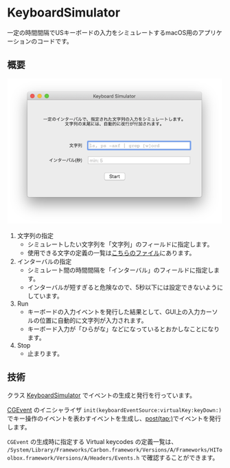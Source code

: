 
# KeyboardSimulator

一定の時間間隔でUSキーボードの入力をシミュレートするmacOS用のアプリケーションのコードです。

## 概要

<img src="./images/ja.png" width="500">

1. 文字列の指定
   -  シミュレートしたい文字列を「文字列」のフィールドに指定します。
   - 使用できる文字の定義の一覧は[こちらのファイル](./KeyboardSimulator/Classes/KeyEvent.swift)にあります。
1. インターバルの指定
   - シミュレート間の時間間隔を「インターバル」のフィールドに指定します。
   - インターバルが短すぎると危険なので、5秒以下には設定できないようにしています。
1. Run
   - キーボードの入力イベントを発行した結果として、GUI上の入力カーソルの位置に自動的に文字列が入力されます。
   - キーボード入力が「ひらがな」などになっているとおかしなことになります。
1. Stop
   - 止まります。

## 技術

クラス [KeyboardSimulator](./KeyboardSimulator/Classes/KeyboardSimulator.swift) でイベントの生成と発行を行っています。

[CGEvent](https://developer.apple.com/documentation/coregraphics/cgevent) のイニシャライザ `init(keyboardEventSource:virtualKey:keyDown:)` でキー操作のイベントを表わすイベントを生成し、[post(tap:)](https://developer.apple.com/documentation/coregraphics/cgevent/1456527-post)でイベントを発行します。

`CGEvent` の生成時に指定する Virtual keycodes の定義一覧は、 `/System/Library/Frameworks/Carbon.framework/Versions/A/Frameworks/HIToolbox.framework/Versions/A/Headers/Events.h` で確認することができます。
